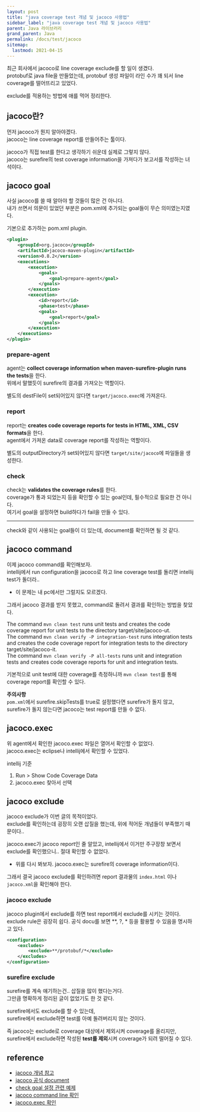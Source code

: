 ```yaml
---
layout: post
title: "java coverage test 개념 및 jacoco 사용법"
sidebar_label: "java coverage test 개념 및 jacoco 사용법"
parent: Java 라이브러리
grand_parent: Java
permalink: /docs/test/jacoco
sitemap:
  lastmod: 2021-04-15
---
```


최근 회사에서 jacoco로 line coverage exclude를 할 일이 생겼다.  
protobuf로 java file을 만들었는데, protobuf 생성 파일이 라인 수가 꽤 되서 line coverage를 떨어뜨리고 있었다.  

exclude를 적용하는 방법에 애를 먹어 정리한다.

## jacoco란?

먼저 jacoco가 뭔지 알아야겠다.  
jacoco는 line coverage report를 만들어주는 툴이다.  

jacoco가 직접 test를 한다고 생각하기 쉬운데 실제로 그렇지 않다.  
jacoco는 surefire의 test coverage information을 가져다가 보고서를 작성하는 녀석이다.  

## jacoco goal

사실 jacoco를 쓸 때 알아야 할 것들이 많은 건 아니다.  
내가 쓰면서 의문이 있었던 부분은 pom.xml에 추가되는 goal들이 무슨 의미였는지였다.  

기본으로 추가하는 pom.xml plugin.

```xml
<plugin>
	<groupId>org.jacoco</groupId>
	<artifactId>jacoco-maven-plugin</artifactId>
	<version>0.8.2</version>
	<executions>
		<execution>
			<goals>
				<goal>prepare-agent</goal>
			</goals>
		</execution>
		<execution>
			<id>report</id>
			<phase>test</phase>
			<goals>
				<goal>report</goal>
			</goals>
		</execution>
	</executions>
</plugin>
```

### prepare-agent

agent는 **collect coverage information when maven-surefire-plugin runs the tests**을 한다.  
위에서 말했듯이 surefire의 결과를 가져오는 역할이다.

별도의 destFile이 set되어있지 않다면 `target/jacoco.exec`에 가져온다.

### report

report는 **creates code coverage reports for tests in HTML, XML, CSV formats**을 한다.  
agent에서 가져온 data로 coverage report를 작성하는 역할이다.

별도의 outputDirectory가 set되어있지 않다면 `target/site/jacoco`에 파일들을 생성한다.

### check

check는 **validates the coverage rules**를 한다.  
coverage가 통과 되었는지 등을 확인할 수 있는 goal인데, 필수적으로 필요한 건 아니다.  
여기서 goal을 설정하면 build하다가 fail을 만들 수 있다.

---

check와 같이 사용되는 goal들이 더 있는데, document를 확인하면 될 것 같다.

## jacoco command

이제 jacoco command를 확인해보자.  
intellij에서 run configuration을 jacoco로 하고 line coverage test를 돌리면 intellij test가 돌더라..  
- 이 문제는 내 pc에서만 그럴지도 모르겠다.  

그래서 jacoco 결과를 받지 못했고, command로 돌려서 결과를 확인하는 방법을 찾았다.

The command `mvn clean test` runs unit tests and creates the code coverage report for unit tests to the directory target/site/jacoco-ut.  
The command `mvn clean verify -P integration-test` runs integration tests and creates the code coverage report for integration tests to the directory target/site/jacoco-it.  
The command `mvn clean verify -P all-tests` runs unit and integration tests and creates code coverage reports for unit and integration tests.  

기본적으로 unit test에 대한 coverage를 측정하니까 `mvn clean test`를 통해 coverage report를 확인할 수 있다.

**주의사항**  
`pom.xml`에서 surefire.skipTests를 true로 설정했다면 surefire가 돌지 않고,  
surefire가 돌지 않는다면 jacoco는 test report를 만들 수 없다.

## jacoco.exec

위 agent에서 확인한 jacoco.exec 파일은 열어서 확인할 수 없었다.  
jacoco.exec는 eclipse나 intellij에서 확인할 수 있었다.

intellij 기준  
1. Run > Show Code Coverage Data
2. jacoco.exec 찾아서 선택

## jacoco exclude

jacoco exclude가 이번 글의 목적이었다.  
exclude를 확인하는데 굉장히 오랜 삽질을 했는데, 위에 적어둔 개념들이 부족했기 때문이다..  

jacoco.exec가 jacoco report인 줄 알았고, intellij에서 이거만 주구장창 보면서 exclude를 확인했으니.. 절대 확인할 수 없었다.
- 위를 다시 봐보자. jacoco.exec는 surefire의 coverage information이다.

그래서 결국 jacoco exclude를 확인하려면 report 결과물의 `index.html` 이나 `jacoco.xml`을 확인해야 한다.

### jacoco exclude

jacoco plugin에서 exclude를 하면 test report에서 exclude를 시키는 것이다.  
exclude rule은 굉장히 쉽다.
공식 docu를 보면 **, ?, * 등을 활용할 수 있음을 명시하고 있다.

```xml
<configuration>
    <excludes>
        <exclude>**/protobuf/*</exclude>
    </excludes>
</configuration>
```

### surefire exclude

surefire를 계속 얘기하는건.. 삽질을 많이 했다는거다.  
그만큼 명확하게 정리된 글이 없었기도 한 것 같다.  

surefire에서도 exclude를 할 수 있는데,  
surefire에서 exclude하면 test를 아예 돌려버리지 않는 것이다.  

즉 jacoco는 exclude로 coverage 대상에서 제외시켜 coverage를 올리지만,  
surefire에서 exclude하면 작성된 **test를 제외**시켜 coverage가 되려 떨어질 수 있다.


## reference

- [jacoco 개념 참고](https://tech.asimio.net/2019/04/23/Reporting-Code-Coverage-using-Maven-and-JaCoCo-plugin.html#jacoco-rules)
- [jacoco 공식 document](https://www.eclemma.org/jacoco/trunk/doc/maven.html)
- [check goal 설정 관련 예제](https://tech.asimio.net/2019/04/23/Reporting-Code-Coverage-using-Maven-and-JaCoCo-plugin.html)
- [jacoco command line 확인](https://www.petrikainulainen.net/programming/maven/creating-code-coverage-reports-for-unit-and-integration-tests-with-the-jacoco-maven-plugin/)
- [jacoco.exec 확인](https://stackoverflow.com/questions/17973067/how-to-use-jacoco-exec-report)
